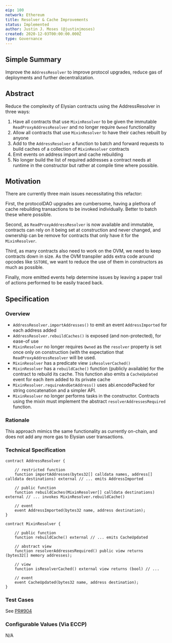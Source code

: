 ```yaml
---
eip: 100
network: Ethereum
title: Resolver & Cache Improvements
status: Implemented
author: Justin J. Moses (@justinjmoses)
created: 2020-12-03T00:00:00.000Z
type: Governance
---
```


<!--You can leave these HTML comments in your merged EIP and delete the visible duplicate text guides, they will not appear and may be helpful to refer to if you edit it again. This is the suggested template for new EIPs. Note that an EIP number will be assigned by an editor. When opening a pull request to submit your EIP, please use an abbreviated title in the filename, `eip-draft_title_abbrev.md`. The title should be 44 characters or less.-->

## Simple Summary

<!--"If you can't explain it simply, you don't understand it well enough." Simply describe the outcome the proposed changes intends to achieve. This should be non-technical and accessible to a casual community member.-->

Improve the `AddressResolver` to improve protocol upgrades, reduce gas of deployments and further decentralization.

## Abstract

<!--A short (~200 word) description of the proposed change, the abstract should clearly describe the proposed change. This is what *will* be done if the EIP is implemented, not *why* it should be done or *how* it will be done. If the EIP proposes deploying a new contract, write, "we propose to deploy a new contract that will do x".-->

Reduce the complexity of Elysian contracts using the AddressResolver in three ways:

1. Have all contracts that use `MixinResolver` to be given the immutable `ReadProxyAddressResolver` and no longer require `Owned` functionality
1. Allow all contracts that use `MixinResolver` to have their caches rebuilt by anyone
1. Add to the `AddressResolver` a function to batch and forward requests to build caches of a collection of `MixinResolver` contracts
1. Emit events on address import and cache rebuilding
1. No longer build the list of required addresses a contract needs at runtime in the constructor but rather at compile time where possible.

## Motivation

<!--This is the problem statement. This is the *why* of the EIP. It should clearly explain *why* the current state of the protocol is inadequate.  It is critical that you explain *why* the change is needed, if the EIP proposes changing how something is calculated, you must address *why* the current calculation is innaccurate or wrong. This is not the place to describe how the EIP will address the issue!-->

There are currently three main issues necessitating this refactor:

First, the protocolDAO upgrades are cumbersome, having a plethora of cache rebuilding transactions to be invoked individually. Better to batch these where possible.

Second, as `ReadProxyAddressResolver` is now available and immutable, contracts can rely on it being set at construction and never changed, and ownership can be remove for contracts that only have it for the `MixinResolver`.

Third, as many contracts also need to work on the OVM, we need to keep contracts down in size. As the OVM transpiler adds extra code around opcodes like `SSTORE`, we want to reduce the use of them in constructors as much as possible.

Finally, more emitted events help determine issues by leaving a paper trail of actions performed to be easily traced back.

## Specification

<!--The specification should describe the syntax and semantics of any new feature, there are five sections
1. Overview
2. Rationale
3. Technical Specification
4. Test Cases
5. Configurable Values
-->

### Overview

<!--This is a high level overview of *how* the EIP will solve the problem. The overview should clearly describe how the new feature will be implemented.-->

- `AddressResolver.importAddresses()` to emit an event `AddressImported` for each address added
- `AddressResolver.rebuildCaches()` is exposed (and non-protected), for ease-of use
- `MixinResolver` no longer requires `Owned` as the `resolver` property is set once only on construction (with the expectation that `ReadProxyAddressResolver` will be used.
- `MixinResolver` has a predicate view `isResolverCached()`
- `MixinResolver` has a `rebuildCache()` function (publicly available) for the contract to rebuild its cache. This function also emits a `CacheUpdated` event for each item added to its private cache
- `MixinResolver.requireAndGetAddress()` uses abi.encodePacked for string concatenation and a simpler API.
- `MixinResolver` no longer performs tasks in the constructor. Contracts using the mixin must implement the abstract `resolverAddressesRequired` function.

### Rationale

<!--This is where you explain the reasoning behind how you propose to solve the problem. Why did you propose to implement the change in this way, what were the considerations and trade-offs. The rationale fleshes out what motivated the design and why particular design decisions were made. It should describe alternate designs that were considered and related work. The rationale may also provide evidence of consensus within the community, and should discuss important objections or concerns raised during discussion.-->

This approach mimics the same functionality as currently on-chain, and does not add any more gas to Elysian user transactions.

### Technical Specification

<!--The technical specification should outline the public API of the changes proposed. That is, changes to any of the interfaces Elysian currently exposes or the creations of new ones.-->

```solidity
contract AddressResolver {

    // restricted function
    function importAddresses(bytes32[] calldata names, address[] calldata destinations) external // ... emits AddressImported

    // public function
    function rebuildCaches(MixinResolver[] calldata destinations) external // ... invokes MixinResolver.rebuildCache()

    // event
    event AddressImported(bytes32 name, address destination);
}
```

```solidity
contract MixinResolver {

    // public function
    function rebuildCache() external // ... emits CacheUpdated

    // abstract view
    function resolverAddressesRequired() public view returns (bytes32[] memory addresses);

    // view
    function isResolverCached() external view returns (bool) // ...

    // event
    event CacheUpdated(bytes32 name, address destination);
}
```

### Test Cases

<!--Test cases for an implementation are mandatory for EIPs but can be included with the implementation..-->

See [PR#904](https://github.com/elysianDAO/synthetix/pull/904)

### Configurable Values (Via ECCP)

<!--Please list all values configurable via ECCP under this implementation.-->

N/A